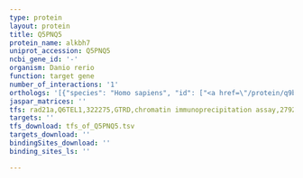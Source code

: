 ```yaml
---
type: protein
layout: protein
title: Q5PNQ5
protein_name: alkbh7
uniprot_accession: Q5PNQ5
ncbi_gene_id: '-'
organism: Danio rerio
function: target gene
number_of_interactions: '1'
orthologs: '[{"species": "Homo sapiens", "id": ["<a href=\"/protein/q9bt30\">Q9BT30</a>"]}, {"species": "Mus musculus", "id": ["<a href=\"/protein/q9d6z0\">Q9D6Z0</a>"]}, {"species": "Rattus norvegicus", "id": ["<a href=\"/protein/m0r7t2\">M0R7T2</a>"]}, {"species": "Drosophila melanogaster", "id": ["<a href=\"/protein/q9vtp1\">Q9VTP1</a>"]}, {"species": "Caenorhabditis elegans", "id": ["<a href=\"/protein/q7ywp5\">Q7YWP5</a>"]}]'
jaspar_matrices: ''
tfs: rad21a,Q6TEL1,322275,GTRD,chromatin immunoprecipitation assay,27924024%5Buid%5D,No
targets: ''
tfs_download: tfs_of_Q5PNQ5.tsv
targets_download: ''
bindingSites_download: ''
binding_sites_ls: ''

---
```

